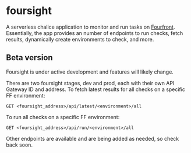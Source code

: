 # foursight #

A serverless chalice application to monitor and run tasks on [Fourfront](https://github.com/4dn-dcic/fourfront). Essentially, the app provides an number of endpoints to run checks, fetch results, dynamically create environments to check, and more.

## Beta version

Foursight is under active development and features will likely change.

There are two foursight stages, dev and prod, each with their own API Gateway ID and address. To fetch latest results for all checks on a specific FF environment:
```
GET <foursight_address>/api/latest/<environment>/all
```

To run all checks on a specific FF environment:
```
GET <foursight_address>/api/run/<environment>/all
```

Other endpoints are available and are being added as needed, so check back soon.

